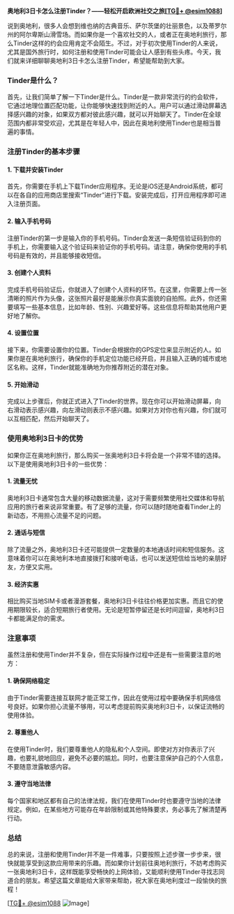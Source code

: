 **奥地利3日卡怎么注册Tinder？——轻松开启欧洲社交之旅[[TG💪+ @esim1088](https://t.me/s/esim1088)]**

说到奥地利，很多人会想到维也纳的古典音乐、萨尔茨堡的壮丽景色，以及蒂罗尔州的阿尔卑斯山滑雪场。而如果你是一个喜欢社交的人，或者正在奥地利旅行，那么Tinder这样的约会应用肯定不会陌生。不过，对于初次使用Tinder的人来说，尤其是国外旅行时，如何注册和使用Tinder可能会让人感到有些头疼。今天，我们就来详细聊聊奥地利3日卡怎么注册Tinder，希望能帮助到大家。

### Tinder是什么？

首先，让我们简单了解一下Tinder是什么。Tinder是一款非常流行的约会软件，它通过地理位置匹配功能，让你能够快速找到附近的人。用户可以通过滑动屏幕选择感兴趣的对象，如果双方都对彼此感兴趣，就可以开始聊天了。Tinder在全球范围内都非常受欢迎，尤其是在年轻人中，因此在奥地利使用Tinder也是相当普遍的事情。

### 注册Tinder的基本步骤

#### 1. 下载并安装Tinder

首先，你需要在手机上下载Tinder应用程序。无论是iOS还是Android系统，都可以在各自的应用商店里搜索“Tinder”进行下载。安装完成后，打开应用程序即可进入注册页面。

#### 2. 输入手机号码

注册Tinder的第一步是输入你的手机号码。Tinder会发送一条短信验证码到你的手机上，你需要输入这个验证码来验证你的手机号码。请注意，确保你使用的手机号码是有效的，并且能够接收短信。

#### 3. 创建个人资料

完成手机号码验证后，你就进入了创建个人资料的环节。在这里，你需要上传一张清晰的照片作为头像，这张照片最好是能展示你真实面貌的自拍照。此外，你还需要填写一些基本信息，比如年龄、性别、兴趣爱好等。这些信息将帮助其他用户更好地了解你。

#### 4. 设置位置

接下来，你需要设置你的位置。Tinder会根据你的GPS定位来显示附近的人。如果你是在奥地利旅行，确保你的手机定位功能已经开启，并且输入正确的城市或地区名称。这样，Tinder就能准确地为你推荐附近的潜在对象。

#### 5. 开始滑动

完成以上步骤后，你就正式进入了Tinder的世界。现在你可以开始滑动屏幕，向右滑动表示感兴趣，向左滑动则表示不感兴趣。如果对方对你也有兴趣，你们就可以互相匹配，然后开始聊天了。

### 使用奥地利3日卡的优势

如果你正在奥地利旅行，那么购买一张奥地利3日卡将会是一个非常不错的选择。以下是使用奥地利3日卡的一些优势：

#### 1. 流量无忧

奥地利3日卡通常包含大量的移动数据流量，这对于需要频繁使用社交媒体和导航应用的旅行者来说非常重要。有了足够的流量，你可以随时随地查看Tinder上的新动态，不用担心流量不足的问题。

#### 2. 通话与短信

除了流量之外，奥地利3日卡还可能提供一定数量的本地通话时间和短信服务。这意味着你可以在奥地利本地直接拨打和接听电话，也可以发送短信给当地的亲朋好友，方便又实用。

#### 3. 经济实惠

相比购买当地SIM卡或者漫游套餐，奥地利3日卡往往价格更加实惠。而且它的使用期限较长，适合短期旅行者使用。无论是短暂停留还是长时间逗留，奥地利3日卡都能满足你的需求。

### 注意事项

虽然注册和使用Tinder并不复杂，但在实际操作过程中还是有一些需要注意的地方：

#### 1. 确保网络稳定

由于Tinder需要连接互联网才能正常工作，因此在使用过程中要确保手机网络信号良好。如果你担心流量不够用，可以考虑提前购买奥地利3日卡，以保证流畅的使用体验。

#### 2. 尊重他人

在使用Tinder时，我们要尊重他人的隐私和个人空间。即使对方对你表示了兴趣，也要礼貌地回应，避免不必要的尴尬。同时，也要注意保护自己的个人信息，不要随意泄露敏感内容。

#### 3. 遵守当地法律

每个国家和地区都有自己的法律法规，我们在使用Tinder时也要遵守当地的法律规定。例如，在某些地方可能存在年龄限制或其他特殊要求，务必事先了解清楚再行动。

### 总结

总的来说，注册和使用Tinder并不是一件难事，只要按照上述步骤一步步来，很快就能享受到这款应用带来的乐趣。而如果你计划前往奥地利旅行，不妨考虑购买一张奥地利3日卡，这样既能享受畅快的上网体验，又能顺利使用Tinder寻找志同道合的朋友。希望这篇文章能给大家带来帮助，祝大家在奥地利度过一段愉快的旅程！

[[TG💪+ @esim1088](https://t.me/s/esim1088) ![Image](https://i.postimg.cc/4NQfJmqS/Snipaste-2025-05-13-00-14-12.png)]